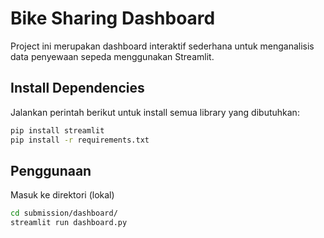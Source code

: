 # Bike Sharing Dashboard
Project ini merupakan dashboard interaktif sederhana untuk menganalisis data penyewaan sepeda menggunakan Streamlit.

## Install Dependencies
Jalankan perintah berikut untuk install semua library yang dibutuhkan:
```bash
pip install streamlit
pip install -r requirements.txt
```

## Penggunaan
Masuk ke direktori (lokal)
```bash
cd submission/dashboard/
streamlit run dashboard.py
```
